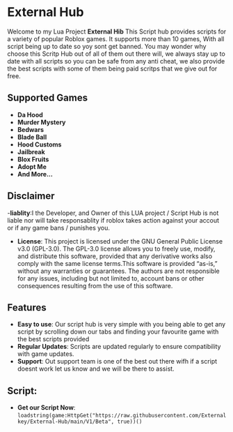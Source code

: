 # External Hub

Welcome to my Lua Project **External Hib** This Script hub provides scripts for a variety of popular Roblox games. It supports more than 10 games, With all script being up to date so yoy sont get banned. You may wonder why choose this Scritp Hub out of all of them out there will, we always stay up to date with all scripts so you can be safe from any anti cheat, we also provide the best scripts with some of them being paid scritps that we give out for free.

## Supported Games

- **Da Hood**
- **Murder Mystery**
- **Bedwars**
- **Blade Ball**
- **Hood Customs**
- **Jailbreak**
- **Blox Fruits**
- **Adopt Me**
- **And More...**

## Disclaimer 
-**liablity**:I the Developer, and Owner of this LUA project / Script Hub is not liable nor will take responsablity if roblox takes action against your accout or if any game bans / punishes you.  
- **License**: This project is licensed under the GNU General Public License v3.0 (GPL-3.0). The GPL-3.0 license allows you to freely use, modify, and distribute this software, provided that any derivative works also comply with the same license terms.This software is provided “as-is,” without any warranties or guarantees. The authors are not responsible for any issues, including but not limited to, account bans or other consequences resulting from the use of this software.


## Features

- **Easy to use**: Our script hub is very simple with you being able to get any script by scrolling down our tabs and finding your favourite game with the best scripts provided   
- **Regular Updates**: Scripts are updated regularly to ensure compatibility with game updates.
- **Support**: Out support team is one of the best out there wifh if a script doesnt work let us know and we will be there to assist. 

## Script:
- **Get our Script Now**:
  ```loadstring(game:HttpGet("https://raw.githubusercontent.com/Externalkey/External-Hub/main/V1/Beta", true))()```
